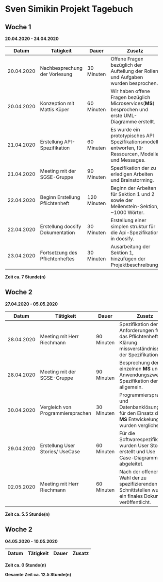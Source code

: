 # Sven Simikin Projekt Tagebuch

## Woche 1 

__20.04.2020 - 24.04.2020__

| Datum      | Tätigkeit                        | Dauer       | Zusatz                                                                                                |
| ---------- | -------------------------------- | ----------- | ----------------------------------------------------------------------------------------------------- |
| 20.04.2020 | Nachbesprechung der Vorlesung    | 30  Minuten | Offene Fragen bezüglich der Aufteilung der Rollen und Aufgaben wurden besprochen.                     |
| 20.04.2020 | Konzeption mit Mattis Küper      | 60  Minuten | Wir haben offene Fragen bezüglich Microservices(__MS__) besprochen und erste UML-Diagramme erstellt.  |
| 21.04.2020 | Erstellung API-Spezifikation     | 60  Minuten | Es wurde ein prototypisches API Spezifikationsmodell entworfen, für Ressourcen, Modelle und Messages. |
| 21.04.2020 | Meeting mit der SGSE-Gruppe      | 90  Minuten | Spezifikation der zu erledigen Arbeiten und Brainstorming.                                            |
| 22.04.2020 | Beginn Erstellung Pflichtenheft  | 120 Minuten | Beginn der Arbeiten für Sektion 1 und 2 sowie der Meilenstein-Sektion, ~1000 Wörter.                  |
| 22.04.2020 | Erstellung docsify Dokumentation | 30  Minuten | Erstellung einer simplen struktur für die Api-Spezifikation in docsify.                               |
| 23.04.2020 | Fortsetzung des Pflichtenheftes  | 30  Minuten | Ausarbeitung der Sektion 1, hinzufügen der Projektbeschreibung.                                       |

__Zeit ca. 7 Stunde(n)__
## Woche 2 

__27.04.2020 - 05.05.2020__

| Datum      | Tätigkeit                         | Dauer       | Zusatz                                                                                                  |
| ---------- | --------------------------------- | ----------- | ------------------------------------------------------------------------------------------------------- |
| 28.04.2020 | Meeting mit Herr Riechmann        | 90  Minuten | Spezifikation der Anforderungen für das Pflichtenheft. Klärung missverständnisse der Spezifikation.     |
| 28.04.2020 | Meeting mit der SGSE-Gruppe       | 90  Minuten | Besprechung der einzelnen __MS__ und der Anwendungszwecke. Spezifikation der API allgemein.             |
| 30.04.2020 | Vergleich von Programmiersprachen | 30  Minuten | Programmiersprachen und Datenbanklösungen für den Einsatz der __MS__ Entwickelung wurden verglichen.    |
| 29.04.2020 | Erstellung User Stories/ UseCase  | 60  Minuten | Für die Softwarespezifikation wurden User Stories erstellt und Use Case-Diagramme abgeleitet.           |
| 02.05.2020 | Meeting mit Herr Riechmann        | 60  Minuten | Nach der offenen Wahl der zu spezifizierenden Schnittstellen wurde ein finales Dokument veröffentlicht. |

__Zeit ca. 5.5 Stunde(n)__
## Woche 2 

__04.05.2020 - 10.05.2020__

| Datum      | Tätigkeit                        | Dauer       | Zusatz                                                                                                  |
| ---------- | -------------------------------- | ----------- | ------------------------------------------------------------------------------------------------------- |

__Zeit ca. 0 Stunde(n)__

__Gesamte Zeit ca. 12.5 Stunde(n)__
